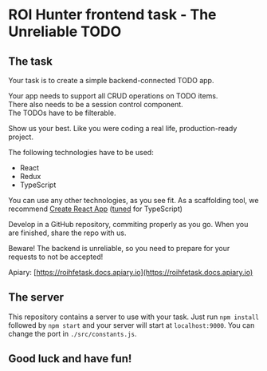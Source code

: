 # ROI Hunter frontend task - The Unreliable TODO

## The task

Your task is to create a simple backend-connected TODO app.

Your app needs to support all CRUD operations on TODO items.  
There also needs to be a session control component.  
The TODOs have to be filterable.

Show us your best. Like you were coding a real life, production-ready project.

The following technologies have to be used:
* React
* Redux
* TypeScript

You can use any other technologies, as you see fit. As a scaffolding tool, we recommend [Create React App](https://github.com/facebook/create-react-app) ([tuned](https://facebook.github.io/create-react-app/docs/adding-typescript) for TypeScript)

Develop in a GitHub repository, commiting properly as you go. When you are finished, share the repo with us.

Beware! The backend is unreliable, so you need to prepare for your requests to not be accepted!

Apiary: [https://roihfetask.docs.apiary.io](https://roihfetask.docs.apiary.io)


## The server

This repository contains a server to use with your task.
Just run `npm install` followed by `npm start` and your server will start at `localhost:9000`. You can change the port in `./src/constants.js`.

## Good luck and have fun!
